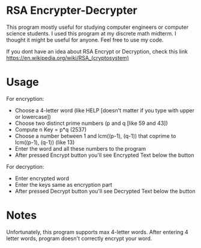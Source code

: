 # RSA Encrypter-Decrypter

This program mostly useful for studying computer engineers or computer science students. I used this program at my discrete math midterm. I thought it might be useful for anyone. Feel free to use my code.

If you dont have an idea about RSA Encrypt or Decryption, check this link https://en.wikipedia.org/wiki/RSA_(cryptosystem)

# Usage
For encryption:

- Choose a 4-letter word (like HELP [doesn't matter if you type with upper or lowercase])
- Choose two distinct prime numbers (p and q [like 59 and 43])
- Compute n Key = p*q (2537)
- Choose a number between 1 and lcm((p-1), (q-1)) that coprime to lcm((p-1), (q-1)) (like 13) 
- Enter the word and all these numbers to the program
- After pressed Encrypt button you'll see Encrypted Text below the button



For decryption:

- Enter encrypted word
- Enter the keys same as encryption part
- After pressed Decrypt button you'll see Decrypted Text below the button




# Notes

Unfortunately, this program supports max 4-letter words. After entering 4 letter words, program doesn't correctly encrypt your word.


